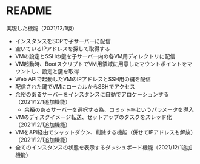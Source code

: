 # README
実現した機能（2021/12/1版）

* インスタンスをSCPで子サーバーに配信
* 空いているIPアドレスを探して取得する
* VMの設定とSSHの鍵を子サーバー内の各VM用ディレクトリに配信
* VM起動時、BootスクリプトでVM用領域に用意したマウントポイントをマウントし、設定と鍵を取得
* Web APIで起動したVMのIPアドレスとSSH用の鍵を配信
* 配信された鍵でVMにローカルからSSHでアクセス
* 余裕のあるサーバーをインスタンスに自動でアロケーションする（2021/12/1追加機能）
  * 余裕のあるサーバーを選択する為、コミット率というパラメータを導入
* VMのディスクイメージ転送、セットアップのタスクをスレッド化（2021/12/1追加機能）
* VMをAPI経由でシャットダウン、削除する機能（併せてIPアドレスも解放）（2021/12/1追加機能）
* 全てのインスタンスの状態を表示するダッシュボード機能（2021/12/1追加機能）


